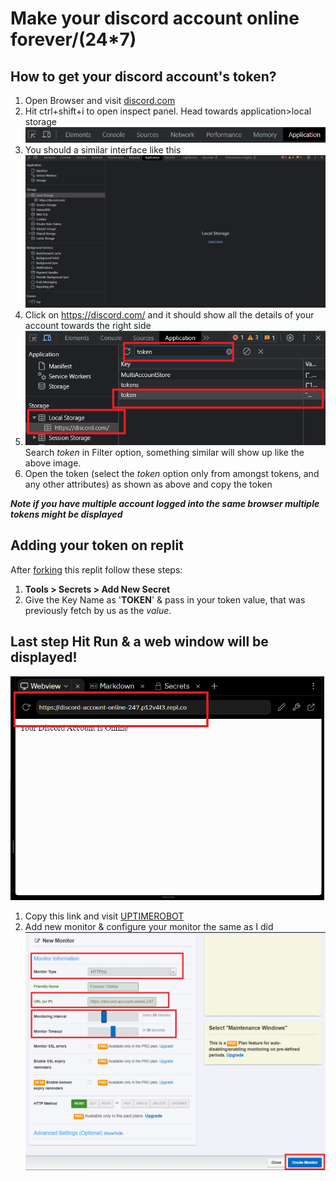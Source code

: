 # Make your discord account online forever/(24*7)

## How to get your discord account's token?
1. Open Browser and visit [discord.com](https://discord.com/app)
2. Hit ctrl+shift+i to open inspect panel. Head towards application>local storage
![image](img/image1.png)
3. You should a similar interface like this ![image](img/image0.png)
4. Click on https://discord.com/ and it should show all the details of your account towards the right side
5. ![image](img/image2.png)
   Search *token* in Filter option, something similar will show up like the above image.
6. Open the token (select the *token* option only from amongst tokens, and any other attributes) as shown as above and copy the token

***Note if you have multiple account logged into the same browser multiple tokens might be displayed***


## Adding your token on replit
After [forking](https://replit.com/@p12v4t3/Discord-Account-Online-247) this replit follow these steps:
1. **Tools > Secrets > Add New Secret**
2. Give the Key Name as '**TOKEN**' & pass in your token value, that was previously fetch by us as the *value*.

## Last step Hit Run & a web window will be displayed!
![image](img/image3.png)

1. Copy this link and visit [UPTIMEROBOT](https://uptimerobot.com/)
2. Add new monitor & configure your monitor the same as I did
   ![image](img/image4.png)
